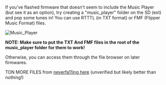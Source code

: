 If you've flashed firmware that doesn't seem to include the Music Player (but see it as an option), try creating a "music_player" folder on the SD (ext) and pop some tunes in! You can use RTTTL (in TXT format) or FMF (Flipper Music Format) files.

![Music_Player](https://user-images.githubusercontent.com/57457139/167557437-bb79bdfa-db4c-4964-ac4a-e09cb24f9d71.png)

**NOTE: Make sure to put the TXT And FMF files in the root of the music_player folder for them to work!**

Otherwise, you can access them through the file browser on later firmwares.

TON MORE FILES from [neverfa11ing here](https://github.com/neverfa11ing/FlipperMusicRTTTL) (unverified but likely better than nothing!)
